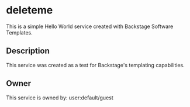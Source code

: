 # deleteme

This is a simple Hello World service created with Backstage Software Templates.

## Description

This service was created as a test for Backstage's templating capabilities.

## Owner

This service is owned by: user:default/guest